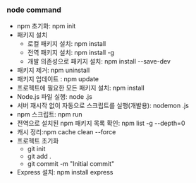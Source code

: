 ### node command
* npm 초기화: npm init  
* 패키지 설치
  * 로컬 패키지 설치: npm install <package-name>
  * 전역 패키지 설치: npm install -g <package-name>
  * 개발 의존성으로 패키지 설치: npm install <package-name> --save-dev
* 패키지 제거: npm uninstall <package-name>
* 패키지 업데이트 : npm update <package-name>
* 프로젝트에 필요한 모든 패키지 설치: npm install
* Node.js 파일 실행: node <file-name>.js
* 서버 재시작 없이 자동으로 스크립트를 실행(개발용): nodemon <file-name>.js
* npm 스크립트: npm run <script-name>
* 전역으로 설치된 npm 패키지 목록 확인: npm list -g --depth=0
* 캐시 정리:npm cache clean --force
* 프로젝트 초기화
  * git init
  * git add .
  * git commit -m "Initial commit"
* Express 설치: npm install express
